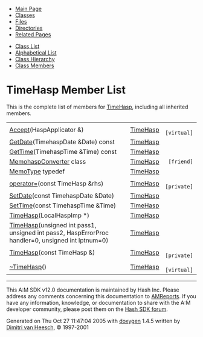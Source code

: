 <div class="tabs">

- [Main Page](index.md)
- <span id="current">[Classes](annotated.md)</span>
- [Files](files.md)
- [Directories](dirs.md)
- [Related Pages](pages.md)

</div>

<div class="tabs">

- [Class List](annotated.md)
- [Alphabetical List](classes.md)
- [Class Hierarchy](hierarchy.md)
- [Class Members](functions.md)

</div>

# TimeHasp Member List

This is the complete list of members for <a href="classTimeHasp.md" class="el">TimeHasp</a>, including all inherited members.

|  |  |  |
|----|----|----|
| <a href="classTimeHasp.md#a6fe5c9e6470f24f670ae8e2f55033fa" class="el">Accept</a>(HaspApplicator &) | <a href="classTimeHasp.md" class="el">TimeHasp</a> | ` [virtual]` |
| <a href="classTimeHasp.md#4bcfa181f134dab3f37fd3938553f3bd" class="el">GetDate</a>(TimehaspDate &Date) const | <a href="classTimeHasp.md" class="el">TimeHasp</a> |  |
| <a href="classTimeHasp.md#2884cb68a429ef45551a15c5bc6817d1" class="el">GetTime</a>(TimehaspTime &Time) const | <a href="classTimeHasp.md" class="el">TimeHasp</a> |  |
| <a href="classTimeHasp.md#43ac1760a7417ff9c685f44987518f9d" class="el">MemohaspConverter</a> class | <a href="classTimeHasp.md" class="el">TimeHasp</a> | ` [friend]` |
| <a href="classTimeHasp.md#7b9cd50a2309eafad4d4f64938ea07d0" class="el">MemoType</a> typedef | <a href="classTimeHasp.md" class="el">TimeHasp</a> |  |
| <a href="classTimeHasp.md#8edd3dbd023aa6310e9d87d5c36178e4" class="el">operator=</a>(const TimeHasp &rhs) | <a href="classTimeHasp.md" class="el">TimeHasp</a> | ` [private]` |
| <a href="classTimeHasp.md#2759d3d07e0a6a4684bdc5ac5f6c34fa" class="el">SetDate</a>(const TimehaspDate &Date) | <a href="classTimeHasp.md" class="el">TimeHasp</a> |  |
| <a href="classTimeHasp.md#8b6aa366cb5a88b3d5a21b8391b2ec93" class="el">SetTime</a>(const TimehaspTime &Time) | <a href="classTimeHasp.md" class="el">TimeHasp</a> |  |
| <a href="classTimeHasp.md#cd67882e4c6bea3b7b1287c9d703874e" class="el">TimeHasp</a>(LocalHaspImp \*) | <a href="classTimeHasp.md" class="el">TimeHasp</a> |  |
| <a href="classTimeHasp.md#ca1460062945c4b977dd23aa4129ad57" class="el">TimeHasp</a>(unsigned int pass1, unsigned int pass2, HaspErrorProc handler=0, unsigned int lptnum=0) | <a href="classTimeHasp.md" class="el">TimeHasp</a> |  |
| <a href="classTimeHasp.md#b9531dae3697e0869d3d5955c9551e00" class="el">TimeHasp</a>(const TimeHasp &) | <a href="classTimeHasp.md" class="el">TimeHasp</a> | ` [private]` |
| <a href="classTimeHasp.md#70bca494cacbe176263a69f6492fa30a" class="el">~TimeHasp</a>() | <a href="classTimeHasp.md" class="el">TimeHasp</a> | ` [virtual]` |

------------------------------------------------------------------------

<span class="small">This A:M SDK v12.0 documentation is maintained by Hash Inc. Please address any comments concerning this documentation to [AMReports](http://www.hash.com/reports). If you have any information, knowledge, or documentation to share with the A:M developer community, please post them on the [Hash SDK forum](http://www.hash.com/forums/index.php?showforum=11).</span>

Generated on Thu Oct 27 11:47:04 2005 with [<span class="image placeholder" original-image-src="doxygen.png" original-image-title="" height="45" width="100" align="middle" border="0">doxygen</span>](http://www.doxygen.org/index.html) 1.4.5 written by [Dimitri van Heesch](mailto:dimitri@stack.nl), © 1997-2001
